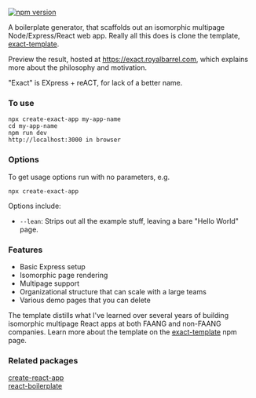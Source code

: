 [![npm version](https://img.shields.io/npm/v/create-exact-app?style=flat-square)](https://www.npmjs.com/package/create-exact-app)

A boilerplate generator, that scaffolds out an isomorphic multipage
Node/Express/React web app. Really all this does is clone the template,
[exact-template](https://www.npmjs.com/package/exact-template).

Preview the result, hosted at https://exact.royalbarrel.com, which explains more
about the philosophy and motivation.

"Exact" is EXpress + reACT, for lack of a better name.

### To use

    npx create-exact-app my-app-name
    cd my-app-name
    npm run dev
    http://localhost:3000 in browser

### Options

To get usage options run with no parameters, e.g.

    npx create-exact-app

Options include:

* `--lean`: Strips out all the example stuff, leaving a bare "Hello World" page.

### Features

* Basic Express setup
* Isomorphic page rendering
* Multipage support
* Organizational structure that can scale with a large teams
* Various demo pages that you can delete

The template distills what I've learned over several years of building
isomorphic multipage React apps at both FAANG and non-FAANG companies. Learn
more about the template on the
[exact-template](https://www.npmjs.com/package/exact-template) npm page.

### Related packages

[create-react-app](https://reactjs.org/docs/create-a-new-react-app.html)  
[react-boilerplate](https://www.reactboilerplate.com/)  
